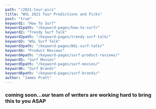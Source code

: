 ```yaml
---
path: "/2021-tour-pics"
title: "WSL 2021 Tour Predictions and Picks"
post: "true"
keyword1: "How To Surf"
keyword1path: "/keyword-pages/how-to-surf/"
keyword2: "Trendy Surf Talk"
keyword2path: "/keyword-pages/trendy-surf-talk/"
keyword3: "WSL Surf Talk"
keyword3path: "/keyword-pages/WSL-surf-talk/"
keyword4: "Product Reviews"
keyword4path: "/keyword-pages/surf-product-reviews/"
keyword5: "Surf Movies"
keyword5path: "/keyword-pages/surf-movies/"
keyword6: "Surf Brands"
keyword6path: "/keyword-pages/surf-brands/"
author: "James Pratt"
---
```


<!---WSL 2021 Tour Predictions and Picks
The new Calendar and Cutoffs
Love that it all rides on one day, like many other sports now!!
    -  where is it gonna be tho. Something bout it being a pipe makes it so special
Pushing Challenger season, is there gonna me something new in that...who knows seems quite interesting!! Should be fun to be able to watch pretty much year round!!
Mid season cut off makes it seem like play offs should be interesting! What about those injured...like john john

All around, I love it and I hope that it gets good

Top Picks
John John - Back from injury, good season last year pre injury
Kolohe - working hard since last season, looks really good!
Jordy - Strong season last year, can he push thru?
Italo - tons of news from him, hopefully his energy can keep up and he can take one by the horns


Who has an advantage during this pandemic?
Surfers who frequently travel and expect that travel and use it as training are at an extreme disadvantage this year. Additionally, those who live inland and live in a strict country not allowing surfing are at a much worse disadvantage and can’t surf. As well as, those who live near one of the stops on the pro tour. 
This will definitely change between now and when the tour starts so check back in November/December!!--->

<h3>coming soon...our team of writers are working hard to bring this to you ASAP</h3>
